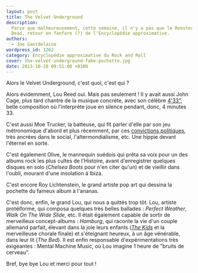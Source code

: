 ```yaml
---
layout: post
title: The Velvet Underground
description:
  Parce que malheureusement, cette semaine, il n'y a pas que le Rooster qui soit
  Dead, retour en fanfare (?) de l'Encyclopédie approximative.
authors:
  - Joe Gantdelaine
wordpress_id: 1262
category: Encyclopédie approximative du Rock and Roll
cover: the-velvet-underground-fake-pochette.jpg
date: 2013-10-28 09:51:00 +0100
---
```


Alors le Velvet Underground, c'est quoi, c'est qui ?

Alors évidemment, Lou Reed oui. Mais pas seulement ! Il y avait aussi John Cage,
plus tard chantre de la musique concrète, avec son célèbre
[4'33"](https://www.youtube.com/watch?v=JTEFKFiXSx4), belle composition où
l'interprète joue en silence pendant, donc, 4 minutes 33.

C'est aussi Moe Trucker, la batteuse, qui fit parler d'elle par son jeu
métronomique d'abord et plus récemment, par ces
[convictions politiques](http://bigbrowser.blog.lemonde.fr/2010/10/04/douche-froide-maureen-tucker-des-velvet-underground-activiste-des-tea-party-guardian/),
très ancrées dans le social, l'altermondialisme, etc. Une hippie devant
l'éternel en sorte.

C'est également Olive, le mannequin suédois qui prêta sa voix pour un des albums
rock les plus cultes de l'Histoire, avant d'enregistrer quelques disques en solo
(_Chelsea Boots_ pour n'en citer qu'un) et de vieillir dans l'oubli, mourant
d'une insolation à Ibiza.

C'est encore Roy Lichtenstein, le grand artiste pop art qui dessina la pochette
du fameux album à l'ananas.

C'est donc, enfin, le grand Lou, qui nous a quittés trop tôt. Lou, artiste
protéiforme, qui composa quelques très belles ballades : _Perfect Weather_,
_Walk On The Wide Slide_, etc. Il était également capable de sortir de
merveilleux concept-albums : _Hamburg_, qui raconte la vie d'un couple allemand
parfait, élevant dans la joie leurs enfants
([_The Kids_](https://www.youtube.com/watch?v=YY_i-R2ldyA) et la merveilleuse
chorale finale) et s'éteignant heureux, à un âge vénérable, dans leur lit (_The
Bed_). Il est enfin responsable d'expérimentations très exigeantes : Mental
Machine Music, où Lou imagine 1 heure de "bruits de cerveau".

Bref, bye bye Lou et merci pour tout !

